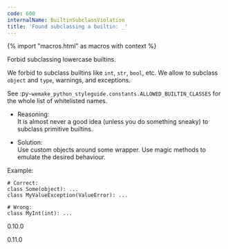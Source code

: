 ```yaml
---
code: 600
internalName: BuiltinSubclassViolation
title: 'Found subclassing a builtin: _'
---
```


{% import "macros.html" as macros with context %}

Forbid subclassing lowercase builtins.

We forbid to subclass builtins like `int`, `str`, `bool`, etc. We allow
to subclass `object` and `type`, warnings, and exceptions.

See :py`~wemake_python_styleguide.constants.ALLOWED_BUILTIN_CLASSES` for
the whole list of whitelisted names.

  - Reasoning:  
    It is almost never a good idea (unless you do something sneaky) to
    subclass primitive builtins.

  - Solution:  
    Use custom objects around some wrapper. Use magic methods to emulate
    the desired behaviour.

Example:

    # Correct:
    class Some(object): ...
    class MyValueException(ValueError): ...
    
    # Wrong:
    class MyInt(int): ...

<div class="versionadded">

0.10.0

</div>

<div class="versionchanged">

0.11.0

</div>